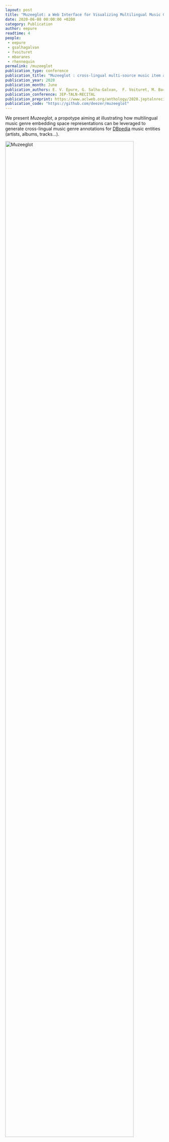 ```yaml
---
layout: post
title: "Muzeeglot: a Web Interface for Visualizing Multilingual Music Genre Embedding Spaces"
date: 2020-06-08 00:00:00 +0200
category: Publication
author: eepure
readtime: 4
people:
 - eepure
 - gsalhagalvan
 - fvoituret
 - mbaranes
 - rhennequin
permalink: /muzeeglot
publication_type: conference
publication_title: "Muzeeglot : cross-lingual multi-source music item annotation from music genre embeddings"
publication_year: 2020
publication_month: June
publication_authors: E. V. Epure, G. Salha-Galvan,  F. Voituret, M. Baranes, R. Hennequin
publication_conference: JEP-TALN-RECITAL
publication_preprint: https://www.aclweb.org/anthology/2020.jeptalnrecital-demos.5.pdf
publication_code: "https://github.com/deezer/muzeeglot"
---
```


We present <i>Muzeeglot</i>, a propotype aiming at illustrating how multilingual music genre embedding space representations can be leveraged to generate cross-lingual music genre annotations for <a href="https://wiki.dbpedia.org">DBpedia</a> music entities (artists, albums, tracks...).

<div class="publication-illustration">
    <img
        style="width: 90%;"
        src="{{ '/static/images/publis/epure20taln/epure20taln.png' | prepend: site.url }}"
        alt="Muzeeglot"/>
</div>

<i>Muzeeglot</i> includes a web interface to visualize these multilingual music genres embeddings.

Based on annotations from one or several sources languages, our system automatically predicts the corresponding annotations in a target language. Languages supported: 

<ul>
    <li>French (fr)</li>
    <li>English (en)</li>
    <li>Spanish (es)</li>
    <li>Dutch (nl)</li>
    <li>Czech (cs)</li>
    <li>Japanese (ja)</li>
</ul>

<i>Muzeeglot</i> has been presented as a demonstration at the <a href="https://jep-taln2020.loria.fr">JEP-TALN-RECITAL 2020</a> conference.
